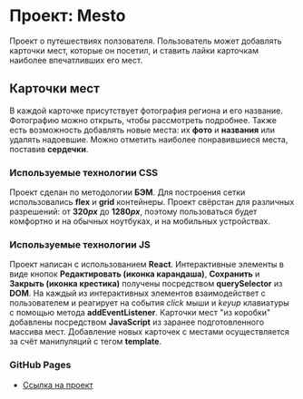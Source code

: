 # Проект: Mesto

Проект о путешествиях ползователя. Пользователь может добавлять карточки мест, которые он посетил, и ставить лайки карточкам наиболее впечатливших его мест.

## Карточки мест
В каждой карточке присутствует фотография региона и его название. Фотографию можно открыть, чтобы рассмотреть подробнее. Также есть возможность добавлять новые места: их __фото__ и __названия__ или удалять надоевшие. Можно отметить наиболее понравившиеся места, поставив __сердечки__.

### Используемые технологии CSS
Проект сделан по методологии __БЭМ__. Для построения сетки использовались __flex__ и __grid__ контейнеры. Проект свёрстан для различных разрешений: от __320*px*__ до __1280*px*__, поэтому пользоваться будет комфортно и на обычных ноутбуках, и на мобильных устройствах.

### Используемые технологии JS
Проект написан c использованием __React__. Интерактивные элементы в виде кнопок  __Редактировать (иконка карандаша)__, __Сохранить__ и __Закрыть (иконка крестика)__ получены посредством __querySelector__ из __DOM__. На каждый из интерактивных элементов взаимодействет с пользователем и реагирует на события *click* мыши и *keyup* клавиатуры с помощью метода __addEventListener__. Карточки мест "из коробки" добавлены посредством __JavaScript__ из заранее подготовленного массива мест. Добавление новых карточек с местами осуществляется за счёт манипуляций с тегом __template__.

### GitHub Pages

* [Ссылка на проект](https://romkevi4.github.io/mesto)